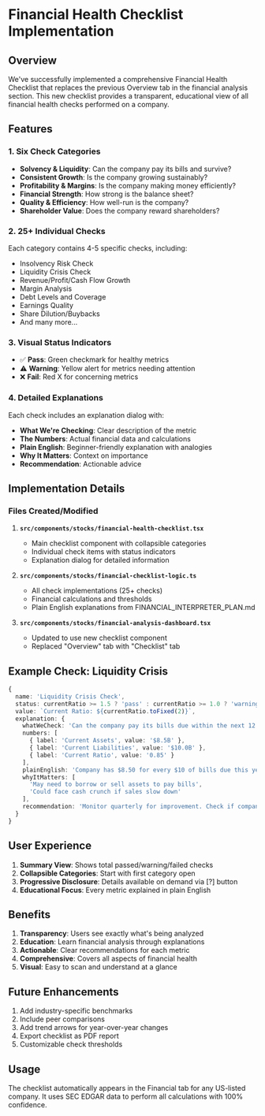 # Financial Health Checklist Implementation

## Overview

We've successfully implemented a comprehensive Financial Health Checklist that replaces the previous Overview tab in the financial analysis section. This new checklist provides a transparent, educational view of all financial health checks performed on a company.

## Features

### 1. **Six Check Categories**
- **Solvency & Liquidity**: Can the company pay its bills and survive?
- **Consistent Growth**: Is the company growing sustainably?
- **Profitability & Margins**: Is the company making money efficiently?
- **Financial Strength**: How strong is the balance sheet?
- **Quality & Efficiency**: How well-run is the company?
- **Shareholder Value**: Does the company reward shareholders?

### 2. **25+ Individual Checks**
Each category contains 4-5 specific checks, including:
- Insolvency Risk Check
- Liquidity Crisis Check
- Revenue/Profit/Cash Flow Growth
- Margin Analysis
- Debt Levels and Coverage
- Earnings Quality
- Share Dilution/Buybacks
- And many more...

### 3. **Visual Status Indicators**
- ✅ **Pass**: Green checkmark for healthy metrics
- ⚠️ **Warning**: Yellow alert for metrics needing attention
- ❌ **Fail**: Red X for concerning metrics

### 4. **Detailed Explanations**
Each check includes an explanation dialog with:
- **What We're Checking**: Clear description of the metric
- **The Numbers**: Actual financial data and calculations
- **Plain English**: Beginner-friendly explanation with analogies
- **Why It Matters**: Context on importance
- **Recommendation**: Actionable advice

## Implementation Details

### Files Created/Modified

1. **`src/components/stocks/financial-health-checklist.tsx`**
   - Main checklist component with collapsible categories
   - Individual check items with status indicators
   - Explanation dialog for detailed information

2. **`src/components/stocks/financial-checklist-logic.ts`**
   - All check implementations (25+ checks)
   - Financial calculations and thresholds
   - Plain English explanations from FINANCIAL_INTERPRETER_PLAN.md

3. **`src/components/stocks/financial-analysis-dashboard.tsx`**
   - Updated to use new checklist component
   - Replaced "Overview" tab with "Checklist" tab

## Example Check: Liquidity Crisis

```typescript
{
  name: 'Liquidity Crisis Check',
  status: currentRatio >= 1.5 ? 'pass' : currentRatio >= 1.0 ? 'warning' : 'fail',
  value: `Current Ratio: ${currentRatio.toFixed(2)}`,
  explanation: {
    whatWeCheck: 'Can the company pay its bills due within the next 12 months?',
    numbers: [
      { label: 'Current Assets', value: '$8.5B' },
      { label: 'Current Liabilities', value: '$10.0B' },
      { label: 'Current Ratio', value: '0.85' }
    ],
    plainEnglish: 'Company has $8.50 for every $10 of bills due this year - like having only $850 in the bank but $1,000 in bills to pay.',
    whyItMatters: [
      'May need to borrow or sell assets to pay bills',
      'Could face cash crunch if sales slow down'
    ],
    recommendation: 'Monitor quarterly for improvement. Check if company has credit lines available.'
  }
}
```

## User Experience

1. **Summary View**: Shows total passed/warning/failed checks
2. **Collapsible Categories**: Start with first category open
3. **Progressive Disclosure**: Details available on demand via [?] button
4. **Educational Focus**: Every metric explained in plain English

## Benefits

1. **Transparency**: Users see exactly what's being analyzed
2. **Education**: Learn financial analysis through explanations
3. **Actionable**: Clear recommendations for each metric
4. **Comprehensive**: Covers all aspects of financial health
5. **Visual**: Easy to scan and understand at a glance

## Future Enhancements

1. Add industry-specific benchmarks
2. Include peer comparisons
3. Add trend arrows for year-over-year changes
4. Export checklist as PDF report
5. Customizable check thresholds

## Usage

The checklist automatically appears in the Financial tab for any US-listed company. It uses SEC EDGAR data to perform all calculations with 100% confidence.
